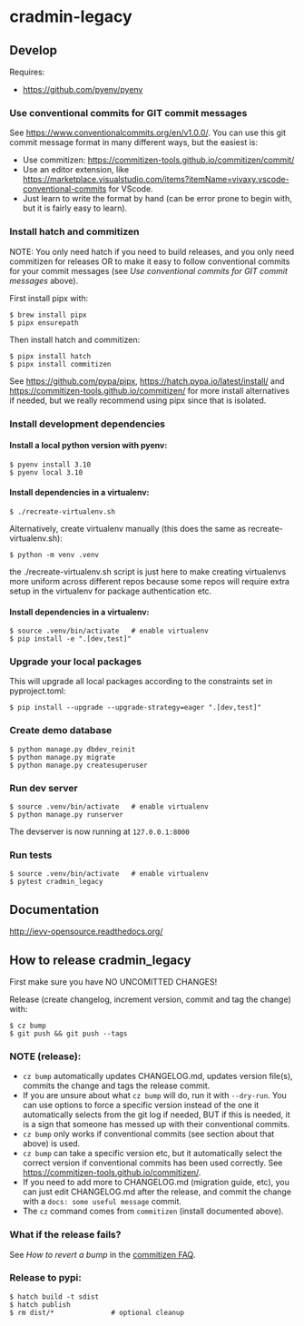 # cradmin-legacy

## Develop

Requires:

- https://github.com/pyenv/pyenv

### Use conventional commits for GIT commit messages

See https://www.conventionalcommits.org/en/v1.0.0/.
You can use this git commit message format in many different ways, but the easiest is:

- Use commitizen: https://commitizen-tools.github.io/commitizen/commit/
- Use an editor extension, like https://marketplace.visualstudio.com/items?itemName=vivaxy.vscode-conventional-commits for VScode.
- Just learn to write the format by hand (can be error prone to begin with, but it is fairly easy to learn).

### Install hatch and commitizen

NOTE: You only need hatch if you need to build releases, and you
only need commitizen for releases OR to make it easy to follow
conventional commits for your commit messages
(see _Use conventional commits for GIT commit messages_ above).

First install pipx with:

```
$ brew install pipx
$ pipx ensurepath
```

Then install hatch and commitizen:

```
$ pipx install hatch
$ pipx install commitizen
```

See https://github.com/pypa/pipx, https://hatch.pypa.io/latest/install/
and https://commitizen-tools.github.io/commitizen/ for more install alternatives if
needed, but we really recommend using pipx since that is isolated.

### Install development dependencies

#### Install a local python version with pyenv:

```
$ pyenv install 3.10
$ pyenv local 3.10
```

#### Install dependencies in a virtualenv:

```
$ ./recreate-virtualenv.sh
```

Alternatively, create virtualenv manually (this does the same as recreate-virtualenv.sh):

```
$ python -m venv .venv
```

the ./recreate-virtualenv.sh script is just here to make creating virtualenvs more uniform
across different repos because some repos will require extra setup in the virtualenv
for package authentication etc.

#### Install dependencies in a virtualenv:

```
$ source .venv/bin/activate   # enable virtualenv
$ pip install -e ".[dev,test]"
```

### Upgrade your local packages

This will upgrade all local packages according to the constraints
set in pyproject.toml:

```
$ pip install --upgrade --upgrade-strategy=eager ".[dev,test]"
```

### Create demo database

```
$ python manage.py dbdev_reinit
$ python manage.py migrate
$ python manage.py createsuperuser
```

### Run dev server

```
$ source .venv/bin/activate   # enable virtualenv
$ python manage.py runserver
```

The devserver is now running at `127.0.0.1:8000`

### Run tests

```
$ source .venv/bin/activate   # enable virtualenv
$ pytest cradmin_legacy
```

## Documentation

http://ievv-opensource.readthedocs.org/

## How to release cradmin_legacy

First make sure you have NO UNCOMITTED CHANGES!

Release (create changelog, increment version, commit and tag the change) with:

```
$ cz bump
$ git push && git push --tags
```

### NOTE (release):

- `cz bump` automatically updates CHANGELOG.md, updates version file(s), commits the change and tags the release commit.
- If you are unsure about what `cz bump` will do, run it with `--dry-run`. You can use
  options to force a specific version instead of the one it automatically selects
  from the git log if needed, BUT if this is needed, it is a sign that someone has messed
  up with their conventional commits.
- `cz bump` only works if conventional commits (see section about that above) is used.
- `cz bump` can take a specific version etc, but it automatically select the correct version
  if conventional commits has been used correctly. See https://commitizen-tools.github.io/commitizen/.
- If you need to add more to CHANGELOG.md (migration guide, etc), you can just edit
  CHANGELOG.md after the release, and commit the change with a `docs: some useful message`
  commit.
- The `cz` command comes from `commitizen` (install documented above).

### What if the release fails?

See _How to revert a bump_ in the [commitizen FAQ](https://commitizen-tools.github.io/commitizen/faq/#how-to-revert-a-bump).

### Release to pypi:

```
$ hatch build -t sdist
$ hatch publish
$ rm dist/*              # optional cleanup
```
